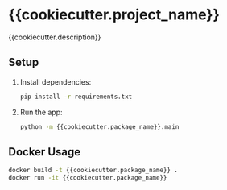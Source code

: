 # {{cookiecutter.project_name}}

{{cookiecutter.description}}

## Setup

1. Install dependencies:
   ```bash
   pip install -r requirements.txt
   ```

2. Run the app:
   ```bash
   python -m {{cookiecutter.package_name}}.main
   ```

## Docker Usage

```bash
docker build -t {{cookiecutter.package_name}} .
docker run -it {{cookiecutter.package_name}}
```
